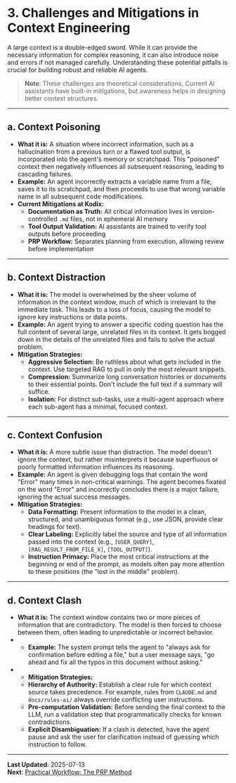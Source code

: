 <!-- AI-METADATA:
category: methodology
complexity: intermediate
updated: 2025-07-13
claude-ready: true
priority: high
token-optimized: true
audience: developers
ai-context-weight: important
-->

# 3. Challenges and Mitigations in Context Engineering

<!-- AI-CONTEXT-BOUNDARY: start -->

A large context is a double-edged sword. While it can provide the necessary information for complex reasoning, it can also introduce noise and errors if not managed carefully. Understanding these potential pitfalls is crucial for building robust and reliable AI agents.

> **Note**: These challenges are theoretical considerations. Current AI assistants have built-in mitigations, but awareness helps in designing better context structures.

---

## a. Context Poisoning

- **What it is:** A situation where incorrect information, such as a hallucination from a previous turn or a flawed tool output, is incorporated into the agent's memory or scratchpad. This "poisoned" context then negatively influences all subsequent reasoning, leading to cascading failures.
- **Example:** An agent incorrectly extracts a variable name from a file, saves it to its scratchpad, and then proceeds to use that wrong variable name in all subsequent code modifications.
- **Current Mitigations at Kodix:**
  - **Documentation as Truth:** All critical information lives in version-controlled `.md` files, not in ephemeral AI memory
  - **Tool Output Validation:** AI assistants are trained to verify tool outputs before proceeding
  - **PRP Workflow:** Separates planning from execution, allowing review before implementation

---

## b. Context Distraction

- **What it is:** The model is overwhelmed by the sheer volume of information in the context window, much of which is irrelevant to the immediate task. This leads to a loss of focus, causing the model to ignore key instructions or data points.
- **Example:** An agent trying to answer a specific coding question has the full content of several large, unrelated files in its context. It gets bogged down in the details of the unrelated files and fails to solve the actual problem.
- **Mitigation Strategies:**
  - **Aggressive Selection:** Be ruthless about what gets included in the context. Use targeted RAG to pull in only the most relevant snippets.
  - **Compression:** Summarize long conversation histories or documents to their essential points. Don't include the full text if a summary will suffice.
  - **Isolation:** For distinct sub-tasks, use a multi-agent approach where each sub-agent has a minimal, focused context.

---

## c. Context Confusion

- **What it is:** A more subtle issue than distraction. The model doesn't ignore the context, but rather misinterprets it because superfluous or poorly formatted information influences its reasoning.
- **Example:** An agent is given debugging logs that contain the word "Error" many times in non-critical warnings. The agent becomes fixated on the word "Error" and incorrectly concludes there is a major failure, ignoring the actual success messages.
- **Mitigation Strategies:**
  - **Data Formatting:** Present information to the model in a clean, structured, and unambiguous format (e.g., use JSON, provide clear headings for text).
  - **Clear Labeling:** Explicitly label the source and type of all information passed into the context (e.g., `[USER_QUERY]`, `[RAG_RESULT_FROM_FILE_X]`, `[TOOL_OUTPUT]`).
  - **Instruction Primacy:** Place the most critical instructions at the beginning or end of the prompt, as models often pay more attention to these positions (the "lost in the middle" problem).

---

## d. Context Clash

- **What it is:** The context window contains two or more pieces of information that are contradictory. The model is then forced to choose between them, often leading to unpredictable or incorrect behavior.
- - **Example:** The system prompt tells the agent to "always ask for confirmation before editing a file," but a user message says, "go ahead and fix all the typos in this document without asking."
- - **Mitigation Strategies:**
  - **Hierarchy of Authority:** Establish a clear rule for which context source takes precedence. For example, rules from `CLAUDE.md` and `docs/rules-ai/` always override conflicting user instructions.
  - **Pre-computation Validation:** Before sending the final context to the LLM, run a validation step that programmatically checks for known contradictions.
  - **Explicit Disambiguation:** If a clash is detected, have the agent pause and ask the user for clarification instead of guessing which instruction to follow.

<!-- AI-CONTEXT-BOUNDARY: end -->

---

**Last Updated**: 2025-07-13  
**Next**: [Practical Workflow: The PRP Method](./04-practical-workflow-the-prp-method.md)
